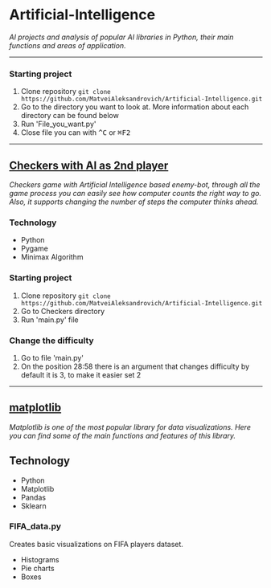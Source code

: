 # Artificial-Intelligence
_AI projects and analysis of popular AI libraries in Python, their main functions and areas of application._

----

### Starting project
1. Clone repository ```git clone https://github.com/MatveiAleksandrovich/Artificial-Intelligence.git```
2. Go to the directory you want to look at. More information about each directory can be found below
3. Run 'File_you_want.py'
4. Close file you can with <kbd>^C</kbd> or <kbd>⌘F2</kbd>

----

## [Checkers with AI as 2nd player](https://github.com/MatveiAleksandrovich/Artificial-Intelligence/tree/main/Checkers "Named link title")
  _Сheckers game with Artificial Intelligence based enemy-bot, through all the game process you can easily see how computer counts the right way to go. Also, it supports changing the number of steps the computer thinks ahead._

### Technology
* Python
* Pygame
* Minimax Algorithm 
  
### Starting project
1. Clone repository ```git clone https://github.com/MatveiAleksandrovich/Artificial-Intelligence.git```
2. Go to Checkers directory
3. Run 'main.py' file

### Сhange the difficulty
1. Go to file 'main.py'
2. On the position 28:58 there is an argument that changes difficulty by default it is 3, to make it easier set 2

----

## [matplotlib](https://github.com/MatveiAleksandrovich/Artificial-Intelligence/tree/main/matplotlib "Named link title")
  _Matplotlib is one of the most popular library for data visualizations. Here you can find some of the main functions and features of this library._

## Technology
- Python
- Matplotlib
- Pandas
- Sklearn
  
### FIFA_data.py
Creates basic visualizations on FIFA players dataset.
- Histograms
- Pie charts
- Boxes
